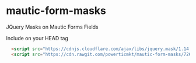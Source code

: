 # mautic-form-masks
JQuery Masks on Mautic Forms Fields

Include on your HEAD tag

````html
  <script src="https://cdnjs.cloudflare.com/ajax/libs/jquery.mask/1.14.15/jquery.mask.min.js"></script>
  <script src="https://cdn.rawgit.com/powerticmkt/mautic-form-masks/726c8fce/mautic-form-masks.js"></script>
````
